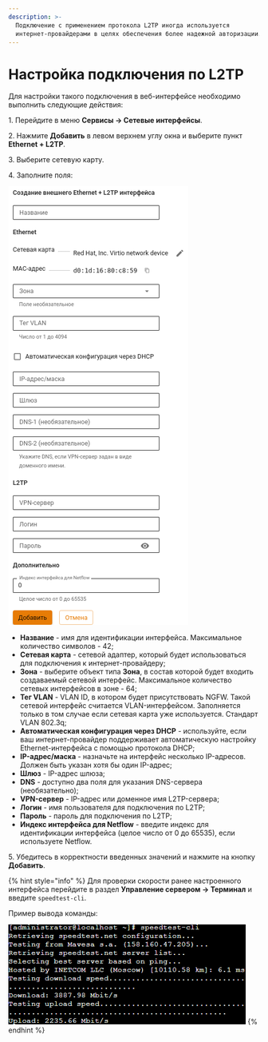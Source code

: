 ```yaml
---
description: >-
  Подключение с применением протокола L2TP иногда используется
  интернет-провайдерами в целях обеспечения более надежной авторизации.
---
```


# Настройка подключения по L2TP

Для настройки такого подключения в веб-интерфейсе необходимо выполнить следующие действия:

1\. Перейдите в меню **Сервисы -> Сетевые интерфейсы**.

2\. Нажмите **Добавить** в левом верхнем углу окна и выберите пункт **Ethernet + L2TP**.

3\. Выберите сетевую карту.

4\. Заполните поля:

![](/.gitbook/assets/interfaces12.png)

* **Название** - имя для идентификации интерфейса. Максимальное количество символов - 42;
* **Сетевая карта** - сетевой адаптер, который будет использоваться для подключения к интернет-провайдеру;
* **Зона** - выберите объект типа **Зона**, в состав которой будет входить создаваемый сетевой интерфейс. Максимальное количество сетевых интерфейсов в зоне - 64;
* **Тег VLAN** - VLAN ID, в котором будет присутствовать NGFW. Такой сетевой интерфейс считается VLAN-интерфейсом. Заполняется только в том случае если сетевая карта уже используется. Стандарт VLAN 802.3q;
* **Автоматическая конфигурация через DHCP** - используйте, если ваш интернет-провайдер поддерживает автоматическую настройку Ethernet-интерфейса с помощью протокола DHCP;
* **IP-адрес/маска** - назначьте на интерфейс несколько IP-адресов. Должен быть указан хотя бы один IP-адрес;
* **Шлюз** - IP-адрес шлюза;
* **DNS** - доступно два поля для указания DNS-сервера (необязательно);
* **VPN-сервер** - IP-адрес или доменное имя L2TP-сервера;
* **Логин** - имя пользователя для подключения по L2TP;
* **Пароль** - пароль для подключения по L2TP;
* **Индекс интерфейса для Netflow** - введите индекс для идентификации интерфейса (целое число от 0 до 65535), если используете Netflow.

5\. Убедитесь в корректности введенных значений и нажмите на кнопку **Добавить**.

{% hint style="info" %}
Для проверки скорости ранее настроенного интерфейса перейдите в раздел **Управление сервером -> Терминал** и введите `speedtest-cli`. 

Пример вывода команды:

![](/.gitbook/assets/web-terminal4.png)
{% endhint %}